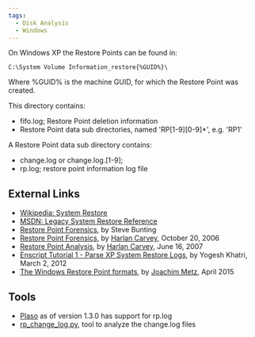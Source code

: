 ```yaml
---
tags:
  - Disk Analysis
  - Windows
---
```

On Windows XP the Restore Points can be found in:

    C:\System Volume Information_restore{%GUID%}\

Where %GUID% is the machine GUID, for which the Restore Point was
created.

This directory contains:

* fifo.log; Restore Point deletion information
* Restore Point data sub directories, named 'RP\[1-9\]\[0-9\]\*', e.g.
  'RP1'

A Restore Point data sub directory contains:

* change.log or change.log.\[1-9\];
* rp.log; restore point information log file

## External Links

* [Wikipedia: System Restore](https://en.wikipedia.org/wiki/System_Restore)
* [MSDN: Legacy System Restore Reference](https://learn.microsoft.com/en-us/windows/win32/sr/legacy-system-restore-reference)
* [Restore Point Forensics](http://www.stevebunting.org/udpd4n6/forensics/restorepoints.htm),
  by Steve Bunting
* [Restore Point Forensics](https://windowsir.blogspot.com/2006/10/restore-point-forensics.html),
  by [Harlan Carvey](harlan_carvey.md), October 20, 2006
* [Restore Point Analysis](https://windowsir.blogspot.com/2007/06/restore-point-analysis.html),
  by [Harlan Carvey](harlan_carvey.md), June 16, 2007
* [Enscript Tutorial 1 - Parse XP System Restore Logs](http://www.swiftforensics.com/2012/03/enscript-tutorial-1-parse-xp-system.html),
  by Yogesh Khatri, March 2, 2012
* [The Windows Restore Point formats](https://github.com/libyal/dtformats/blob/main/documentation/Restore%20point%20formats.asciidoc),
  by [Joachim Metz](joachim_metz.md), April 2015

## Tools

* [Plaso](plaso.md) as of version 1.3.0 has support for rp.log
* [rp_change_log.py](https://github.com/libyal/dtformats/blob/main/scripts/rp_change_log.py),
  tool to analyze the change.log files
